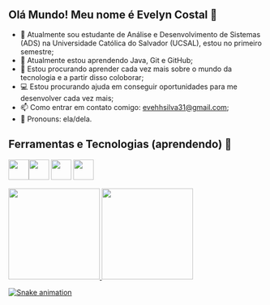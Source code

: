 ## Olá Mundo! Meu nome é Evelyn Costal 👋
- 🔭 Atualmente sou estudante de Análise e Desenvolvimento de Sistemas (ADS) na Universidade Católica do Salvador (UCSAL), estou no primeiro semestre;
- 🌱 Atualmente estou aprendendo Java, Git e GitHub;
- :notebook_with_decorative_cover: Estou procurando aprender cada vez mais sobre o mundo da tecnologia e a partir disso coloborar;
- :computer: Estou procurando ajuda em conseguir oportunidades para me desenvolver cada vez mais;
- 📫 Como entrar em contato comigo: evehhsilva31@gmail.com;
- :woman: Pronouns: ela/dela.


## Ferramentas e Tecnologias (aprendendo) :hammer:
 <img src="https://cdn.jsdelivr.net/gh/devicons/devicon@latest/icons/eclipse/eclipse-original.svg" width="40" height="40" /><img src="https://cdn.jsdelivr.net/gh/devicons/devicon@latest/icons/java/java-original.svg" width="40" height="40" /> <img src="https://cdn.jsdelivr.net/gh/devicons/devicon@latest/icons/git/git-original.svg" width="40" height="40" /> <img src="https://cdn.jsdelivr.net/gh/devicons/devicon@latest/icons/github/github-original.svg"  width="40" height="40" />

<div>
<a href="https://github.com/seu-usuário-aqui">
<img loading="lazy" height="180em" src="https://github-readme-stats.vercel.app/api/top-langs/?username=EvelynCosta&layout=compact&langs_count=7&theme=dracula"/>
<img loading="lazy" height="180em" src="https://github-readme-stats.vercel.app/api?username=EvelynCostal&show_icons=true&theme=dracula&include_all_commits=true&count_private=true"/>
</div>

  ![Snake animation](https://github.com/EvelynCostal/seu-usuário-aqui/blob/output/github-contribution-grid-snake.svg)

          
